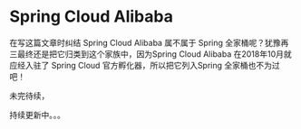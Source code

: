 # Spring Cloud Alibaba

在写这篇文章时纠结 Spring Cloud Alibaba 属不属于 Spring 全家桶呢？犹豫再三最终还是把它归类到这个家族中，因为Spring Cloud Alibaba 在2018年10月就应经入驻了 Spring Cloud 官方孵化器，所以把它列入Spring 全家桶也不为过吧！

未完待续，

持续更新中。。。
